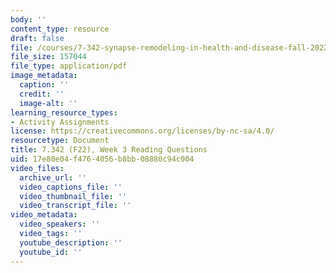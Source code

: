 ```yaml
---
body: ''
content_type: resource
draft: false
file: /courses/7-342-synapse-remodeling-in-health-and-disease-fall-2022/mit7_342_f22_wk03_reading_q.pdf
file_size: 157044
file_type: application/pdf
image_metadata:
  caption: ''
  credit: ''
  image-alt: ''
learning_resource_types:
- Activity Assignments
license: https://creativecommons.org/licenses/by-nc-sa/4.0/
resourcetype: Document
title: 7.342 (F22), Week 3 Reading Questions
uid: 17e80e04-f476-4056-b8bb-08880c94c004
video_files:
  archive_url: ''
  video_captions_file: ''
  video_thumbnail_file: ''
  video_transcript_file: ''
video_metadata:
  video_speakers: ''
  video_tags: ''
  youtube_description: ''
  youtube_id: ''
---
```

